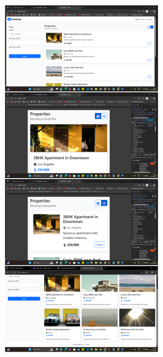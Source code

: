 ![alt text](<Screenshot 2025-10-23 184249.png>)
![alt text](<Screenshot 2025-10-23 184644.png>)
![alt text](<Screenshot 2025-10-23 184715.png>)
![alt text](<Screenshot 2025-10-23 190236.png>)